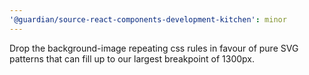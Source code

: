 ```yaml
---
'@guardian/source-react-components-development-kitchen': minor
---
```


Drop the background-image repeating css rules in favour of pure SVG patterns that can fill up to our largest breakpoint of 1300px.
